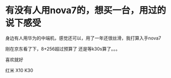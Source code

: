 # 有没有人用nova7的，想买一台，用过的说下感受


身边有人用华为的中端机，感觉还可以，用了一年还很丝滑，我打算入手nova7

刚在京东看了下，8+256超过预算了<img src="static/image/smiley/default/mad.gif" smilieid="11" border="0" alt="" /> 还是等k30s算了。。。

喜欢就好

红米 X10 K30
